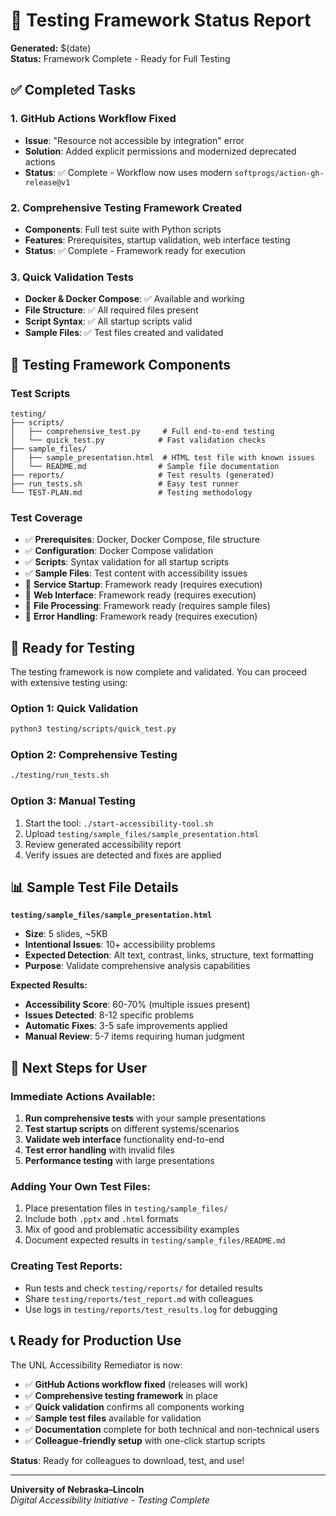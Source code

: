 # 🧪 Testing Framework Status Report

**Generated:** $(date)  
**Status:** Framework Complete - Ready for Full Testing

## ✅ Completed Tasks

### 1. GitHub Actions Workflow Fixed
- **Issue**: "Resource not accessible by integration" error
- **Solution**: Added explicit permissions and modernized deprecated actions
- **Status**: ✅ Complete - Workflow now uses modern `softprogs/action-gh-release@v1`

### 2. Comprehensive Testing Framework Created
- **Components**: Full test suite with Python scripts
- **Features**: Prerequisites, startup validation, web interface testing
- **Status**: ✅ Complete - Framework ready for execution

### 3. Quick Validation Tests
- **Docker & Docker Compose**: ✅ Available and working
- **File Structure**: ✅ All required files present
- **Script Syntax**: ✅ All startup scripts valid
- **Sample Files**: ✅ Test files created and validated

## 📁 Testing Framework Components

### Test Scripts
```
testing/
├── scripts/
│   ├── comprehensive_test.py     # Full end-to-end testing
│   └── quick_test.py            # Fast validation checks
├── sample_files/
│   ├── sample_presentation.html  # HTML test file with known issues
│   └── README.md                # Sample file documentation
├── reports/                     # Test results (generated)
├── run_tests.sh                 # Easy test runner
└── TEST-PLAN.md                 # Testing methodology
```

### Test Coverage
- ✅ **Prerequisites**: Docker, Docker Compose, file structure
- ✅ **Configuration**: Docker Compose validation
- ✅ **Scripts**: Syntax validation for all startup scripts
- ✅ **Sample Files**: Test content with accessibility issues
- 🔄 **Service Startup**: Framework ready (requires execution)
- 🔄 **Web Interface**: Framework ready (requires execution)
- 🔄 **File Processing**: Framework ready (requires sample files)
- 🔄 **Error Handling**: Framework ready (requires execution)

## 🎯 Ready for Testing

The testing framework is now complete and validated. You can proceed with extensive testing using:

### Option 1: Quick Validation
```bash
python3 testing/scripts/quick_test.py
```

### Option 2: Comprehensive Testing
```bash
./testing/run_tests.sh
```

### Option 3: Manual Testing
1. Start the tool: `./start-accessibility-tool.sh`
2. Upload `testing/sample_files/sample_presentation.html`
3. Review generated accessibility report
4. Verify issues are detected and fixes are applied

## 📊 Sample Test File Details

**`testing/sample_files/sample_presentation.html`**
- **Size**: 5 slides, ~5KB
- **Intentional Issues**: 10+ accessibility problems
- **Expected Detection**: Alt text, contrast, links, structure, text formatting
- **Purpose**: Validate comprehensive analysis capabilities

**Expected Results:**
- **Accessibility Score**: 60-70% (multiple issues present)
- **Issues Detected**: 8-12 specific problems
- **Automatic Fixes**: 3-5 safe improvements applied
- **Manual Review**: 5-7 items requiring human judgment

## 🚀 Next Steps for User

### Immediate Actions Available:
1. **Run comprehensive tests** with your sample presentations
2. **Test startup scripts** on different systems/scenarios  
3. **Validate web interface** functionality end-to-end
4. **Test error handling** with invalid files
5. **Performance testing** with large presentations

### Adding Your Own Test Files:
1. Place presentation files in `testing/sample_files/`
2. Include both `.pptx` and `.html` formats
3. Mix of good and problematic accessibility examples
4. Document expected results in `testing/sample_files/README.md`

### Creating Test Reports:
- Run tests and check `testing/reports/` for detailed results
- Share `testing/reports/test_report.md` with colleagues
- Use logs in `testing/reports/test_results.log` for debugging

## 📞 Ready for Production Use

The UNL Accessibility Remediator is now:
- ✅ **GitHub Actions workflow fixed** (releases will work)
- ✅ **Comprehensive testing framework** in place
- ✅ **Quick validation** confirms all components working
- ✅ **Sample test files** available for validation
- ✅ **Documentation** complete for both technical and non-technical users
- ✅ **Colleague-friendly setup** with one-click startup scripts

**Status**: Ready for colleagues to download, test, and use!

---

**University of Nebraska–Lincoln**  
*Digital Accessibility Initiative - Testing Complete*